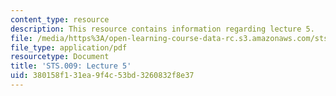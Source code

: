 ```yaml
---
content_type: resource
description: This resource contains information regarding lecture 5.
file: /media/https%3A/open-learning-course-data-rc.s3.amazonaws.com/sts-009-evolution-and-society-spring-2012/380158f131ea9f4c53bd3260832f8e37_MITSTS_009S12_lec5.pdf
file_type: application/pdf
resourcetype: Document
title: 'STS.009: Lecture 5'
uid: 380158f1-31ea-9f4c-53bd-3260832f8e37
---
```

